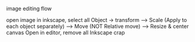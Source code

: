 image editing flow

open image in inkscape, select all
Object -> transform
    --> Scale (Apply to each object separately)
    --> Move (NOT Relative move)
    --> Resize & center canvas
Open in editor, remove all Inkscape crap
